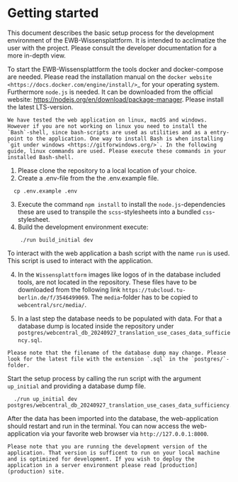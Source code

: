 # Getting started
This document describes the basic setup process for the development environment of the EWB-Wissensplattform. It is intended to acclimatize the user with the project. Please consult the developer documentation for a more in-depth view.

To start the EWB-Wissensplattform the tools docker and docker-compose are needed. Please read the installation manual on the `docker website <https://docs.docker.com/engine/install/>`_ for your operating system. Furthermore `node.js` is needed. It can be downloaded from the official website: https://nodejs.org/en/download/package-manager. Please install the latest LTS-version.

```{note}
We have tested the web application on linux, macOS and windows. However if you are not working on linux you need to install the `Bash`-shell, since bash-scripts are used as utilities and as a entry-point to the application. One way to install Bash is when installing `git under windows <https://gitforwindows.org/>`. In the following guide, linux commands are used. Please execute these commands in your installed Bash-shell. 
```
1. Please clone the repository to a local location of your choice. 
2. Create a .env-file from the the .env.example file.
```
  cp .env.example .env
```
3. Execute the command `npm install` to install the `node.js`-dependencies these are used to transpile the `scss`-stylesheets into a bundled `css`-stylesheet.
4. Build the development environment execute:
```
    ./run build_initial dev
```
To interact with the web application a bash script with the name `run` is used. This script is used to interact with the application.  

4. In the `Wissensplattform` images like logos of in the database included tools, are not located in the repository. These files have to be downloaded from the following link `https://tubcloud.tu-berlin.de/f/3546499069`. The `media`-folder has to be copied to `webcentral/src/media/`.

5. In a last step the database needs to be populated with data. For that a database dump is located inside the repository under `postgres/webcentral_db_20240927_translation_use_cases_data_sufficiency.sql`.
```{warning}
Please note that the filename of the database dump may change. Please look for the latest file with the extension `.sql` in the `postgres/`-folder.
```

Start the setup process by calling the run script with the argument `up_initial` and providing a database dump file.
```
  ./run up_initial dev postgres/webcentral_db_20240927_translation_use_cases_data_sufficiency.sql
```
After the data has been imported into the database, the web-application should restart and run in the terminal. You can now access the web-application via your favorite web browser via `http://127.0.0.1:8000`. 
```{note}
Please note that you are running the development version of the application. That version is sufficent to run on your local machine and is optimized for development. If you wish to deploy the application in a server environment please read [production](production) site. 
```

